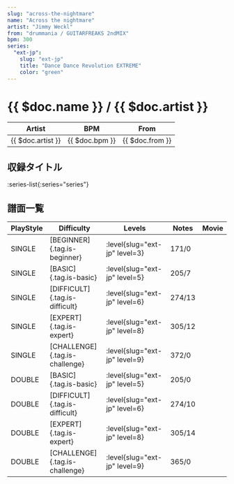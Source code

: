```yaml
---
slug: "across-the-nightmare"
name: "Across the nightmare"
artist: "Jimmy Weckl"
from: "drummania / GUITARFREAKS 2ndMIX"
bpm: 300
series:
  "ext-jp":
    slug: "ext-jp"
    title: "Dance Dance Revolution EXTREME"
    color: "green"
---
```


# {{ $doc.name }} / {{ $doc.artist }}

|Artist|BPM|From|
|------|---|----|
|{{ $doc.artist }}|{{ $doc.bpm }}|{{ $doc.from }}|

## 収録タイトル

:series-list{:series="series"}

## 譜面一覧

|PlayStyle|Difficulty|Levels|Notes|Movie|
|---------|----------|------|-----|-----|
|SINGLE|[BEGINNER]{.tag.is-beginner}|:level{slug="ext-jp" level=3}|171/0||
|SINGLE|[BASIC]{.tag.is-basic}|:level{slug="ext-jp" level=5}|205/7||
|SINGLE|[DIFFICULT]{.tag.is-difficult}|:level{slug="ext-jp" level=6}|274/13||
|SINGLE|[EXPERT]{.tag.is-expert}|:level{slug="ext-jp" level=8}|305/12||
|SINGLE|[CHALLENGE]{.tag.is-challenge}|:level{slug="ext-jp" level=9}|372/0||
|DOUBLE|[BASIC]{.tag.is-basic}|:level{slug="ext-jp" level=5}|205/0||
|DOUBLE|[DIFFICULT]{.tag.is-difficult}|:level{slug="ext-jp" level=6}|274/10||
|DOUBLE|[EXPERT]{.tag.is-expert}|:level{slug="ext-jp" level=8}|305/14||
|DOUBLE|[CHALLENGE]{.tag.is-challenge}|:level{slug="ext-jp" level=9}|365/0||
